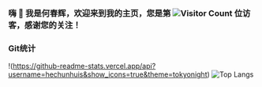 ### 嗨 👋 我是何春辉，欢迎来到我的主页，您是第 ![Visitor Count](https://profile-counter.glitch.me/hechunhuis/count.svg) 位访客，感谢您的关注！

### Git统计
!(https://github-readme-stats.vercel.app/api?username=hechunhuis&show_icons=true&theme=tokyonight)
![Top Langs](https://github-readme-stats.vercel.app/api/top-langs/?username=hechunhuis&layout=compact&theme=tokyonight)

